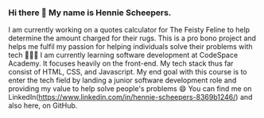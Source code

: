 ### Hi there 👋 My name is Hennie Scheepers. 

I am currently working on a quotes calculator for The Feisty Feline to help determine the amount charged for their rugs. This is a pro bono project and helps me fulfil my passion for helping individuals solve their problems with tech 👨🏻‍💻 I am currently learning software development at CodeSpace Academy. It focuses heavily on the front-end. My tech stack thus far consist of HTML, CSS, and Javascript. My end goal with this course is to enter the tech field by landing a junior software development role and providing my value to help solve people's problems 😄 You can find me on LinkedIn(https://www.linkedin.com/in/hennie-scheepers-8369b1246/) and also here, on GitHub. 
